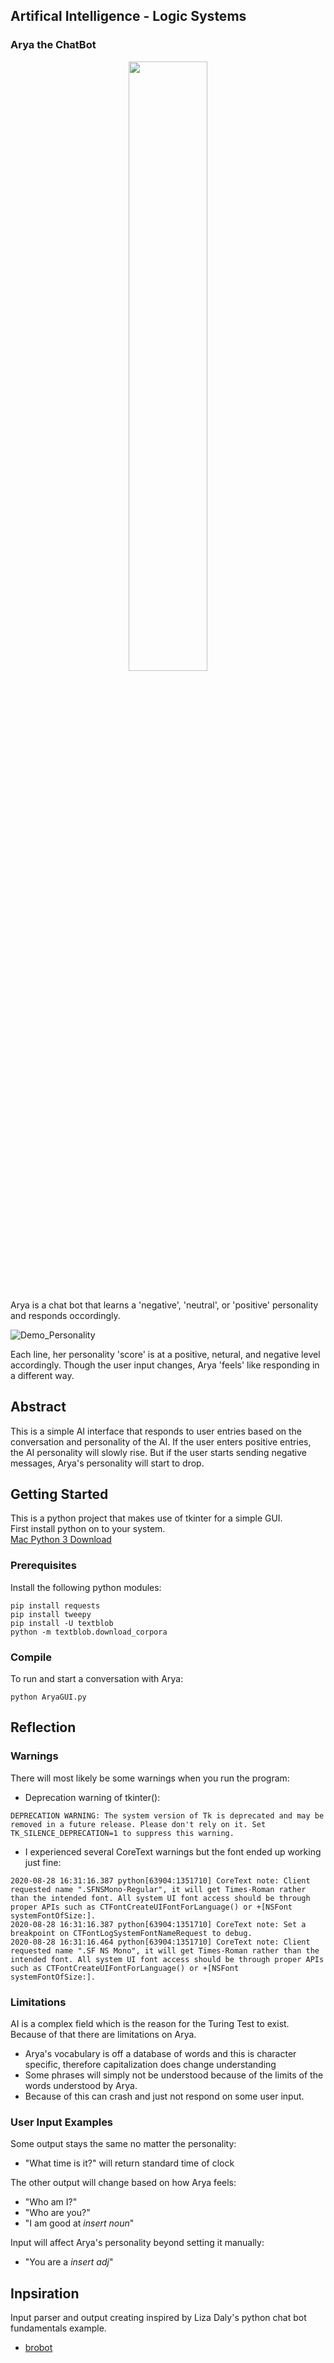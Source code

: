 ## Artifical Intelligence - Logic Systems

### Arya the ChatBot

<div align="center">
<img src="https://github.com/athom031/Artificial_Intelligence/blob/master/AryaBot/demo_img/aryaWanderer.jpg" width = "50%"/> 
</div><br/>

Arya is a chat bot that learns a 'negative', 'neutral', or 'positive' personality and responds occordingly. <br/>

![Demo_Personality](https://github.com/athom031/Artificial_Intelligence/blob/master/AryaBot/demo_img/aryaSoccer.png)
<br/>

Each line, her personality 'score' is at a positive, netural, and negative level accordingly. Though the user input changes, Arya 'feels' like responding in a different way.

## Abstract

This is a simple AI interface that responds to user entries based on the conversation and personality of the AI. If the user enters positive entries, the AI personality will slowly rise. But if the user starts sending negative messages, Arya's personality will start to drop.


## Getting Started

This is a python project that makes use of tkinter for a simple GUI.<br/>
First install python on to your system. <br/>
[Mac Python 3 Download](https://opensource.com/article/19/5/python-3-default-mac#what-to-do)


### Prerequisites

Install the following python modules:
```
pip install requests
pip install tweepy
pip install -U textblob
python -m textblob.download_corpora
```
### Compile

To run and start a conversation with Arya:
```
python AryaGUI.py
```	
## Reflection

### Warnings

There will most likely be some warnings when you run the program:
* Deprecation warning of tkinter():
```
DEPRECATION WARNING: The system version of Tk is deprecated and may be removed in a future release. Please don't rely on it. Set TK_SILENCE_DEPRECATION=1 to suppress this warning.
```
* I experienced several CoreText warnings but the font ended up working just fine:
```
2020-08-28 16:31:16.387 python[63904:1351710] CoreText note: Client requested name ".SFNSMono-Regular", it will get Times-Roman rather than the intended font. All system UI font access should be through proper APIs such as CTFontCreateUIFontForLanguage() or +[NSFont systemFontOfSize:].
2020-08-28 16:31:16.387 python[63904:1351710] CoreText note: Set a breakpoint on CTFontLogSystemFontNameRequest to debug.
2020-08-28 16:31:16.464 python[63904:1351710] CoreText note: Client requested name ".SF NS Mono", it will get Times-Roman rather than the intended font. All system UI font access should be through proper APIs such as CTFontCreateUIFontForLanguage() or +[NSFont systemFontOfSize:].
```
### Limitations

AI is a complex field which is the reason for the Turing Test to exist. <br/>
Because of that there are limitations on Arya.

* Arya's vocabulary is off a database of words and this is character specific, therefore capitalization does change understanding
* Some phrases will simply not be understood because of the limits of the words understood by Arya.
* Because of this can crash and just not respond on some user input.

### User Input Examples

Some output stays the same no matter the personality:
* "What time is it?" will return standard time of clock <br/>

The other output will change based on how Arya feels:
* "Who am I?"
* "Who are you?"
* "I am good at _insert noun_" <br/>

Input will affect Arya's personality beyond setting it manually:
* "You are a _insert adj_"

## Inpsiration

Input parser and output creating inspired by Liza Daly's python chat bot fundamentals example.
* [brobot](https://github.com/lizadaly/brobot)
